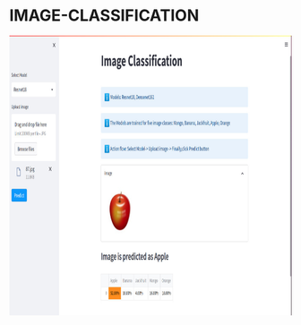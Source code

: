 # IMAGE-CLASSIFICATION
 <img align="left" width="1000" height="500" src="https://github.com/Helal-Chowdhury/IMAGE-CLASSIFICATION/blob/main/image.jpg">
 
